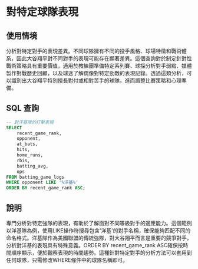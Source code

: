 # 對特定球隊表現

## 使用情境

分析對特定對手的表現差異。不同球隊擁有不同的投手風格、球場特徵和戰術體系，因此大谷翔平對不同對手的表現可能存在顯著差異。這個查詢對於制定針對性戰術策略具有重要價值，適用於教練團準備特定系列賽、球探分析對手弱點、媒體製作對戰歷史回顧，以及球迷了解偶像對特定勁敵的表現記錄。透過這類分析，可以識別出大谷翔平特別擅長對付或相對苦手的球隊，進而調整比賽策略和心理準備。

## SQL 查詢

```sql
-- 對洋基隊的打擊表現
SELECT 
    recent_game_rank,
    opponent,
    at_bats,
    hits,
    home_runs,
    rbis,
    batting_avg,
    ops
FROM batting_game_logs 
WHERE opponent LIKE '%洋基%'
ORDER BY recent_game_rank ASC;
```

## 說明

專門分析對特定強隊的表現，有助於了解面對不同等級對手的適應能力。這個範例以洋基隊為例，使用LIKE操作符搜尋包含'洋基'的對手名稱，確保能夠匹配不同的命名格式。洋基隊作為美國聯盟的傳統強隊，對大谷翔平而言是重要的競爭對手，分析對洋基的表現具有特殊意義。ORDER BY recent_game_rank ASC確保按時間順序顯示，便於觀察表現的時間趨勢。這種針對特定對手的分析方法可以套用到任何球隊，只需修改WHERE條件中的球隊名稱即可。